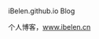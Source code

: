 #
iBelen.github.io
Blog

个人博客，<a href="http://www.ibelen.cn" target="_blank" title="Belen‘s Blog">www.ibelen.cn</a>

